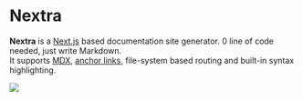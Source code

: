 # Nextra

**Nextra** is a [Next.js](https://nextjs.org) based documentation site generator. 0 line of code needed, just write Markdown.  
It supports [MDX](/mdx), [anchor links](/anchors), file-system based routing and built-in syntax highlighting.

![](/demo.png)
